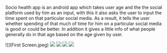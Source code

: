 Socio health app is an android app which takes user age and the the social platform used by him as an input, with this it also asks the user to input the time spent on that particular social media. As a result, it tells the user whether spending of that much of time for him on a particular social media is good or could be better. In addition it gives a little info of what people generally do in that age based on the age given by user.

![](First Screen.jpeg)
![](https://github.com/Satyyam/Socio-Health/blob/master/LongScreenshot_2021-05-20-23-02-43.png)
![](https://github.com/Satyyam/Socio-Health/blob/master/LongScreenshot_2021-05-20-23-03-17.png)
![](https://github.com/Satyyam/Socio-Health/blob/master/LongScreenshot_2021-05-20-23-04-53.png)
![](https://github.com/Satyyam/Socio-Health/blob/master/LongScreenshot_2021-05-20-23-04-06.png)

